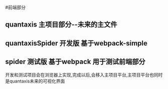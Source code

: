 #前端部分

## quantaxis 主项目部分--未来的主文件
## quantaxisSpider 开发版 基于webpack-simple
## spider 测试版 基于webpack 用于测试前端部分


开发和测试项目会在浏览器上实现,完成以后,会移入主项目平台,主项目平台也同时是quantaxis未来的可视化界面